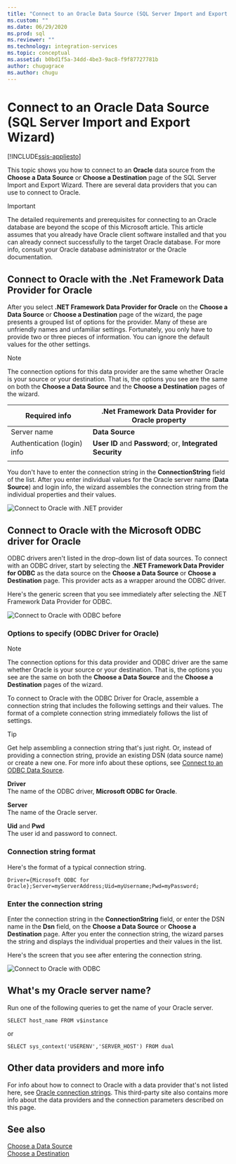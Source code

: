 ```yaml
---
title: "Connect to an Oracle Data Source (SQL Server Import and Export Wizard) | Microsoft Docs"
ms.custom: ""
ms.date: 06/29/2020
ms.prod: sql
ms.reviewer: ""
ms.technology: integration-services
ms.topic: conceptual
ms.assetid: b0bd1f5a-34dd-4be3-9ac8-f9f87727781b
author: chugugrace
ms.author: chugu
---
```

# Connect to an Oracle Data Source (SQL Server Import and Export Wizard)

[!INCLUDE[ssis-appliesto](../../includes/applies-to-version/sqlserver-ssis.md)]


This topic shows you how to connect to an **Oracle** data source from the **Choose a Data Source** or **Choose a Destination** page of the SQL Server Import and Export Wizard. There are several data providers that you can use to connect to Oracle.

> [!IMPORTANT]
> The detailed requirements and prerequisites for connecting to an Oracle database are beyond the scope of this Microsoft article. This article assumes that you already have Oracle client software installed and that you can already connect successfully to the target Oracle database. For more info, consult your Oracle database administrator or the Oracle documentation.

## Connect to Oracle with the .Net Framework Data Provider for Oracle
After you select **.NET Framework Data Provider for Oracle** on the **Choose a Data Source** or **Choose a Destination** page of the wizard, the page presents a grouped list of options for the provider. Many of these are unfriendly names and unfamiliar settings. Fortunately, you only have to provide two or three pieces of information. You can ignore the default values for the other settings.

> [!NOTE]
> The connection options for this data provider are the same whether Oracle is your source or your destination. That is, the options you see are the same on both the **Choose a Data Source** and the **Choose a Destination** pages of the wizard.

|Required info|.Net Framework Data Provider for Oracle property|
|---|---|
|Server name|**Data Source**|
|Authentication (login) info|**User ID** and **Password**; or, **Integrated Security**|
|||

You don't have to enter the connection string in the **ConnectionString** field of the list. After you enter individual values for the Oracle server name (**Data Source**) and login info, the wizard assembles the connection string from the individual properties and their values. 

![Connect to Oracle with .NET provider](../../integration-services/import-export-data/media/connect-to-oracle-with-net-provider.jpg)

## Connect to Oracle with the Microsoft ODBC driver for Oracle
ODBC drivers aren't listed in the drop-down list of data sources. To connect with an ODBC driver, start by selecting the **.NET Framework Data Provider for ODBC** as the data source on the **Choose a Data Source** or **Choose a Destination** page. This provider acts as a wrapper around the ODBC driver.

Here's the generic screen that you see immediately after selecting the .NET Framework Data Provider for ODBC.

![Connect to Oracle with ODBC before](../../integration-services/import-export-data/media/connect-to-sql-with-odbc-before.jpg)

### Options to specify (ODBC Driver for Oracle)

> [!NOTE]
> The connection options for this data provider and ODBC driver are the same whether Oracle is your source or your destination. That is, the options you see are the same on both the **Choose a Data Source** and the **Choose a Destination** pages of the wizard.

To connect to Oracle with the ODBC Driver for Oracle, assemble a connection string that includes the following settings and their values. The format of a complete connection string immediately follows the list of settings.

> [!TIP]
> Get help assembling a connection string that's just right. Or, instead of providing a connection string, provide an existing DSN (data source name) or create a new one. For more info about these options, see [Connect to an ODBC Data Source](../../integration-services/import-export-data/connect-to-an-odbc-data-source-sql-server-import-and-export-wizard.md).

**Driver**  
The name of the ODBC driver, **Microsoft ODBC for Oracle**.

**Server**  
The name of the Oracle server. 

**Uid** and **Pwd**   
The user id and password to connect.

### Connection string format
Here's the format of a typical connection string.

```console
Driver={Microsoft ODBC for Oracle};Server=myServerAddress;Uid=myUsername;Pwd=myPassword;
```

### Enter the connection string
Enter the connection string in the **ConnectionString** field, or enter the DSN name in the **Dsn** field, on the **Choose a Data Source** or **Choose a Destination** page. After you enter the connection string, the wizard parses the string and displays the individual properties and their values in the list.

Here's the screen that you see after entering the connection string.

![Connect to Oracle with ODBC](../../integration-services/import-export-data/media/connect-to-oracle-with-odbc.jpg)

## What's my Oracle server name?
Run one of the following queries to get the name of your Oracle server.

`SELECT host_name FROM v$instance`

or

`SELECT sys_context('USERENV','SERVER_HOST') FROM dual`

## Other data providers and more info
For info about how to connect to Oracle with a data provider that's not listed here, see [Oracle connection strings](https://www.connectionstrings.com/oracle/). This third-party site also contains more info about the data providers and the connection parameters described on this page.

## See also
[Choose a Data Source](../../integration-services/import-export-data/choose-a-data-source-sql-server-import-and-export-wizard.md)  
[Choose a Destination](../../integration-services/import-export-data/choose-a-destination-sql-server-import-and-export-wizard.md)

